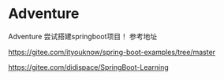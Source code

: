 # Adventure
Adventure
尝试搭建springboot项目！ 参考地址

https://gitee.com/ityouknow/spring-boot-examples/tree/master

https://gitee.com/didispace/SpringBoot-Learning

